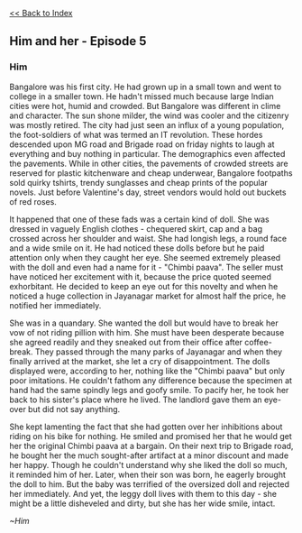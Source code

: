 
   [<<  Back to Index](index.md)

## Him and her - Episode 5

### Him




Bangalore was his first city. He had grown up in a small town and went to college in a smaller town. He hadn't missed much because large Indian cities were hot, humid and crowded. But Bangalore was different in clime and character. The sun shone milder, the wind was cooler and the citizenry was mostly retired. The city had just seen an influx of a young population, the foot-soldiers of what was termed an IT revolution. These hordes descended upon MG road and Brigade road on friday nights to laugh at everything and buy nothing in particular. The demographics even affected the pavements. While in other cities, the pavements of crowded streets are reserved for plastic kitchenware and cheap underwear, Bangalore footpaths sold quirky tshirts, trendy sunglasses and cheap prints of the popular novels. Just before Valentine's day, street vendors would hold out buckets of red roses.

It happened that one of these fads was a certain kind of doll. She was dressed in vaguely English clothes - chequered skirt, cap and a bag crossed across her shoulder and waist. She had longish legs, a round face and a wide smile on it. He had noticed these dolls before but he paid attention only when they caught her eye. She seemed extremely pleased with the doll and even had a name for it - "Chimbi paava". The seller must have noticed her excitement with it, because the price quoted seemed exhorbitant. He decided to keep an eye out for this novelty and when he noticed a huge collection in Jayanagar market for almost half the price, he notified her immediately.

She was in a quandary. She wanted the doll but would have to break her vow of not riding pillion with him. She must have been desperate because she agreed readily and they sneaked out from their office after coffee-break. They passed through the many parks of Jayanagar and when they finally arrived at the market, she let a cry of disappointment. The dolls displayed were, according to her, nothing like the "Chimbi paava" but only poor imitations. He couldn't fathom any difference because the specimen at hand had the same spindly legs and goofy smile. To pacify her, he took her back to his sister's place where he lived. The landlord gave them an eye-over but did not say anything. 

She kept lamenting the fact that she had gotten over her inhibitions about riding on his bike for nothing. He smiled and promised her that he would get her the original Chimbi paava at a bargain. On their next trip to Brigade road, he bought her the much sought-after artifact at a minor discount and made her happy. Though he couldn't understand why she liked the doll so much, it reminded him of her. Later, when their son was born, he eagerly brought the doll to him. But the baby was terrified of the oversized doll and rejected her immediately. And yet, the leggy doll lives with them to this day - she might be a little disheveled and dirty, but she has her wide smile, intact. 

_~Him_
